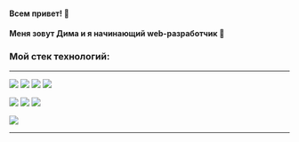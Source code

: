  #### Всем привет! :purple_heart:
 #### Меня зовут Дима и я начинающий web-разработчик   :snake:
 ### Мой стек технологий:
____
<img src="https://img.shields.io/badge/python-gray?style=for-the-badge&logo=Python&logoColor=blue"/>  <img src="https://img.shields.io/badge/GIT-gray?style=for-the-badge&logo=Git&logoColor=red"/> <img src="https://img.shields.io/badge/GITHUB-gray?style=for-the-badge&logo=GitHub&logoColor=white"/> <img src="https://img.shields.io/badge/SQL-gray?style=for-the-badge&logo=&logoColor=white"/>

<img src="https://img.shields.io/badge/DJANGO-gray?style=for-the-badge&logo=Django&logoColor=yellow"/> <img src="https://img.shields.io/badge/HTML-gray?style=for-the-badge&logo=HTML5&logoColor=red"/> <img src="https://img.shields.io/badge/CSS-gray?style=for-the-badge&logo=CSS3&logoColor=blue"/>

<img src="https://img.shields.io/badge/BOOTSTRAP-gray?style=for-the-badge&logo=Bootstrap&logoColor=blue"/>

____
